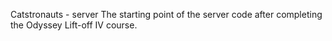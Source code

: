 Catstronauts - server
The starting point of the server code after completing the Odyssey Lift-off IV course.
